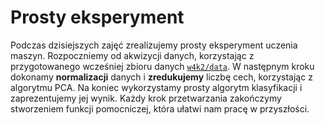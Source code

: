 # Prosty eksperyment

Podczas dzisiejszych zajęć zrealizujemy prosty eksperyment uczenia maszyn. Rozpoczniemy od akwizycji danych, korzystając z przygotowanego wcześniej zbioru danych [`w4k2/data`](https://github.com/w4k2/data). W następnym kroku dokonamy **normalizacji** danych i **zredukujemy** liczbę cech, korzystając z algorytmu PCA. Na koniec wykorzystamy prosty algorytm klasyfikacji i zaprezentujemy jej wynik. Każdy krok przetwarzania zakończymy stworzeniem funkcji pomocniczej, która ułatwi nam pracę w przyszłości.

